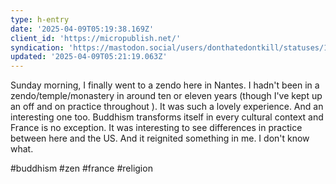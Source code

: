 ```yaml
---
type: h-entry
date: '2025-04-09T05:19:38.169Z'
client_id: 'https://micropublish.net/'
syndication: 'https://mastodon.social/users/donthatedontkill/statuses/114306322883664443'
updated: '2025-04-09T05:21:19.063Z'
---
```

Sunday morning, I finally went to a zendo here in Nantes. I hadn't been in a zendo/temple/monastery in around ten or eleven years (though I've kept up an off and on practice throughout ). It was such a lovely experience. And an interesting one too. Buddhism transforms itself in every cultural context and France is no exception. It was interesting to see differences in practice between here and the US. And it reignited something in me. I don't know what.

#buddhism #zen #france #religion

